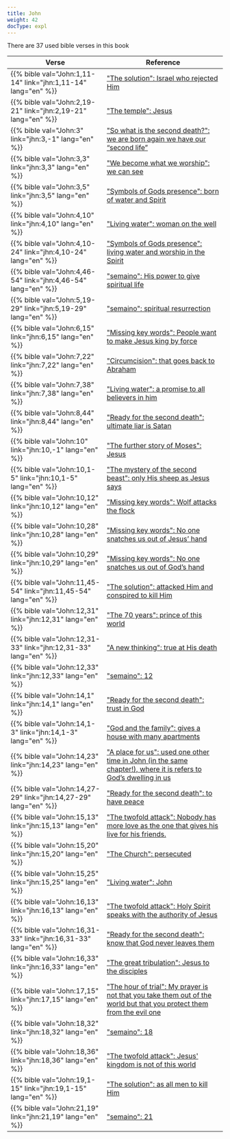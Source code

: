 ```yaml
---
title: John
weight: 42
docType: expl
---
```


There are 37 used bible verses in this book

| Verse | Reference |
|-------|-----------|
| {{% bible val="John:1,11-14" link="jhn:1,11-14" lang="en" %}} | ["The solution": Israel who rejected Him](/expl/../expl/bible/daniel/the-son-of-man-and-the-remnant#77b0) |
| {{% bible val="John:2,19-21" link="jhn:2,19-21" lang="en" %}} | ["The temple": Jesus](/expl/../appl/content/witnesses/the-force-that-changes-the-world#5a8c) |
| {{% bible val="John:3" link="jhn:3,-1" lang="en" %}} | ["So what is the second death?": we are born again we have our “second life”](/expl/../expl/content/1000y/the-thousand-year-kingdom#e7fd) |
| {{% bible val="John:3,3" link="jhn:3,3" lang="en" %}} | ["We become what we worship": we can see](/expl/../appl/topics/power/worship#9eba) |
| {{% bible val="John:3,5" link="jhn:3,5" lang="en" %}} | ["Symbols of Gods presence": born of water and Spirit](/expl/../expl/content/paradise/the-new-jerusalem#38e5) |
| {{% bible val="John:4,10" link="jhn:4,10" lang="en" %}} | ["Living water": woman on the well](/expl/../expl/content/paradise/the-new-jerusalem#bac3) |
| {{% bible val="John:4,10-24" link="jhn:4,10-24" lang="en" %}} | ["Symbols of Gods presence": living water and worship in the Spirit](/expl/../expl/content/paradise/the-new-jerusalem#38e5) |
| {{% bible val="John:4,46-54" link="jhn:4,46-54" lang="en" %}} | ["semaino": His power to give spiritual life](/expl/../expl/background/literature/literally-or-symbolic#e9fa) |
| {{% bible val="John:5,19-29" link="jhn:5,19-29" lang="en" %}} | ["semaino": spiritual resurrection](/expl/../expl/background/literature/literally-or-symbolic#e9fa) |
| {{% bible val="John:6,15" link="jhn:6,15" lang="en" %}} | ["Missing key words": People want to make Jesus king by force](/expl/../expl/topics/others/the-rapture#7612) |
| {{% bible val="John:7,22" link="jhn:7,22" lang="en" %}} | ["Circumcision": that goes back to Abraham](/expl/../expl/background/israel/the-church-is-part-of-israel#7f94) |
| {{% bible val="John:7,38" link="jhn:7,38" lang="en" %}} | ["Living water": a promise to all believers in him](/expl/../expl/content/paradise/the-new-jerusalem#bac3) |
| {{% bible val="John:8,44" link="jhn:8,44" lang="en" %}} | ["Ready for the second death": ultimate liar is Satan](/expl/../expl/content/paradise/the-new-jerusalem#0819) |
| {{% bible val="John:10" link="jhn:10,-1" lang="en" %}} | ["The further story of Moses": Jesus](/expl/../expl/bible/exodus/the-birth-of-moses#371c) |
| {{% bible val="John:10,1-5" link="jhn:10,1-5" lang="en" %}} | ["The mystery of the second beast": only His sheep as Jesus says](/expl/../expl/content/beasts/the-nature-of-the-beast-in-the-book-of-revelation#fe85) |
| {{% bible val="John:10,12" link="jhn:10,12" lang="en" %}} | ["Missing key words": Wolf attacks the flock](/expl/../expl/topics/others/the-rapture#7612) |
| {{% bible val="John:10,28" link="jhn:10,28" lang="en" %}} | ["Missing key words": No one snatches us out of Jesus’ hand](/expl/../expl/topics/others/the-rapture#7612) |
| {{% bible val="John:10,29" link="jhn:10,29" lang="en" %}} | ["Missing key words": No one snatches us out of God’s hand](/expl/../expl/topics/others/the-rapture#7612) |
| {{% bible val="John:11,45-54" link="jhn:11,45-54" lang="en" %}} | ["The solution": attacked Him and conspired to kill Him](/expl/../expl/bible/daniel/the-son-of-man-and-the-remnant#77b0) |
| {{% bible val="John:12,31" link="jhn:12,31" lang="en" %}} | ["The 70 years": prince of this world](/expl/../expl/bible/daniel/the-70-year-weeks#6576) |
| {{% bible val="John:12,31-33" link="jhn:12,31-33" lang="en" %}} | ["A new thinking": true at His death](/expl/../expl/background/israel/jesus-and-the-covenant#a5cc) |
| {{% bible val="John:12,33" link="jhn:12,33" lang="en" %}} | ["semaino": 12](/expl/../expl/background/literature/literally-or-symbolic#e9fa) |
| {{% bible val="John:14,1" link="jhn:14,1" lang="en" %}} | ["Ready for the second death": trust in God](/expl/../expl/content/paradise/the-new-jerusalem#0819) |
| {{% bible val="John:14,1-3" link="jhn:14,1-3" lang="en" %}} | ["God and the family": gives a house with many apartments](/expl/../expl/background/israel/the-role-of-family-in-the-bible#01d7) |
| {{% bible val="John:14,23" link="jhn:14,23" lang="en" %}} | ["A place for us": used one other time in John (in the same chapter!), where it is refers to God’s dwelling in us](/expl/../expl/topics/others/the-rapture#11c1) |
| {{% bible val="John:14,27-29" link="jhn:14,27-29" lang="en" %}} | ["Ready for the second death": to have peace](/expl/../expl/content/paradise/the-new-jerusalem#0819) |
| {{% bible val="John:15,13" link="jhn:15,13" lang="en" %}} | ["The twofold attack": Nobody has more love as the one that gives his live for his friends.](/expl/../expl/content/beasts/the-nature-of-the-beast-in-the-book-of-revelation#f4be) |
| {{% bible val="John:15,20" link="jhn:15,20" lang="en" %}} | ["The Church": persecuted](/expl/../appl/background/overview/the-day-of-the-lord#9e32) |
| {{% bible val="John:15,25" link="jhn:15,25" lang="en" %}} | ["Living water": John](/expl/../expl/content/paradise/the-new-jerusalem#bac3) |
| {{% bible val="John:16,13" link="jhn:16,13" lang="en" %}} | ["The twofold attack": Holy Spirit speaks with the authority of Jesus](/expl/../expl/content/beasts/the-nature-of-the-beast-in-the-book-of-revelation#f4be) |
| {{% bible val="John:16,31-33" link="jhn:16,31-33" lang="en" %}} | ["Ready for the second death": know that God never leaves them](/expl/../expl/content/paradise/the-new-jerusalem#0819) |
| {{% bible val="John:16,33" link="jhn:16,33" lang="en" %}} | ["The great tribulation": Jesus to the disciples](/expl/../expl/content/army/the-end-time-and-the-great-tribulation#a3b5) |
| {{% bible val="John:17,15" link="jhn:17,15" lang="en" %}} | ["The hour of trial": My prayer is not that you take them out of the world but that you protect them from the evil one](/expl/../expl/content/letters/the-letter-to-the-church-in-philadelphia#202d) |
| {{% bible val="John:18,32" link="jhn:18,32" lang="en" %}} | ["semaino": 18](/expl/../expl/background/literature/literally-or-symbolic#e9fa) |
| {{% bible val="John:18,36" link="jhn:18,36" lang="en" %}} | ["The twofold attack": Jesus' kingdom is not of this world](/expl/../expl/content/beasts/the-nature-of-the-beast-in-the-book-of-revelation#f4be) |
| {{% bible val="John:19,1-15" link="jhn:19,1-15" lang="en" %}} | ["The solution": as all men to kill Him](/expl/../expl/bible/daniel/the-son-of-man-and-the-remnant#77b0) |
| {{% bible val="John:21,19" link="jhn:21,19" lang="en" %}} | ["semaino": 21](/expl/../expl/background/literature/literally-or-symbolic#e9fa) |
